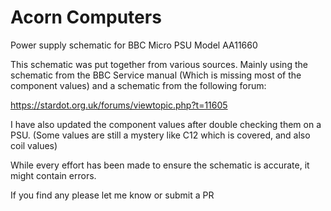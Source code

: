 # Acorn Computers

Power supply schematic for BBC Micro PSU Model AA11660

This schematic was put together from various sources. 
Mainly using the schematic from the BBC Service manual (Which is missing most of the component values)  and a schematic from the 
following forum:

https://stardot.org.uk/forums/viewtopic.php?t=11605

I have also updated the component values after double checking them on a PSU. (Some values are still a mystery like C12 which is 
covered, and also coil values)

While every effort has been made to ensure the schematic is accurate, it might contain errors. 

If you find any please let me know or submit a PR

